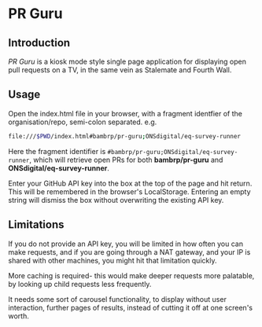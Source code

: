# PR Guru

## Introduction

*PR Guru* is a kiosk mode style single page application for displaying open pull requests on a TV, in the same vein as Stalemate and Fourth Wall.

## Usage

Open the index.html file in your browser, with a fragment identfier of the organisation/repo, semi-colon separated. e.g.

```sh
file:///$PWD/index.html#bambrp/pr-guru;ONSdigital/eq-survey-runner
```

Here the fragment identifier is `#bambrp/pr-guru;ONSdigital/eq-survey-runner`, which will retrieve open PRs for both **bambrp/pr-guru** and **ONSdigital/eq-survey-runner**.

Enter your GitHub API key into the box at the top of the page and hit return. This will be remembered in the browser's LocalStorage. Entering an empty string will dismiss the box without overwriting the existing API key.

## Limitations

If you do not provide an API key, you will be limited in how often you can make requests, and if you are going through a NAT gateway, and your IP is shared with other machines, you might hit that limitation quickly.

More caching is required- this would make deeper requests more palatable, by looking up child requests less frequently.

It needs some sort of carousel functionality, to display without user interaction, further pages of results, instead of cutting it off at one screen's worth.
